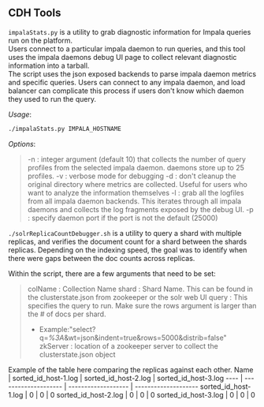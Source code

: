 ## CDH Tools

`impalaStats.py` is a utility to grab diagnostic information for Impala queries run on the platform.  
Users connect to a particular impala daemon to run queries, and this tool uses the impala daemons debug UI page to collect relevant diagnostic information into a tarball.  
The script uses the json exposed backends to parse impala daemon metrics and specific queries. Users can connect to any impala daemon, and load balancer can complicate this process if users don't know which daemon they used to run the query. 

*Usage*:
```bash
./impalaStats.py IMPALA_HOSTNAME
```
*Options*:
> -n : integer argument (default 10) that collects the number of query profiles from the selected impala daemon. daemons store up to 25 profiles.
> -v : verbose mode for debugging
> -d : don't cleanup the original directory where metrics are collected. Useful for users who want to analyze the information themselves
> -l : grab all the logfiles from all impala daemon backends. This iterates through all impala daemons and collects the log fragments exposed by the debug UI.
> -p : specify daemon port if the port is not the default (25000) 


`./solrReplicaCountDebugger.sh` is a utility to query a shard with multiple replicas, and verifies the document count for a shard between the shards replicas. Depending on the indexing speed, the goal was to identify when there were gaps between the doc counts across replicas.  

Within the script, there are a few arguments that need to be set:
> colName : Collection Name
> shard : Shard Name. This can be found in the clusterstate.json from zookeeper or the solr web UI
> query : This specifies the query to run. Make sure the rows argument is larger than the # of docs per shard.  
>   - Example:"select?q=*%3A*&wt=json&indent=true&rows=5000&distrib=false"
> zkServer : location of a zookeeper server to collect the clusterstate.json object

Example of the table here comparing the replicas against each other. 
Name | sorted_id_host-1.log | sorted_id_host-2.log | sorted_id_host-3.log
---- | -------------------- | ------------------- | --------------------
sorted_id_host-1.log | 0 | 0 | 0
sorted_id_host-2.log | 0 | 0 | 0
sorted_id_host-3.log | 0 | 0 | 0


